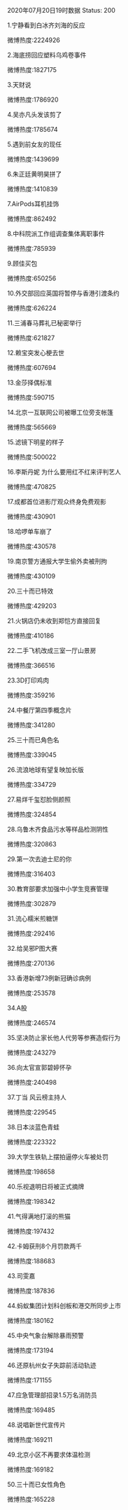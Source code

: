 2020年07月20日19时数据
Status: 200

1.宁静看到白冰齐刘海的反应

微博热度:2224926

2.海底捞回应塑料乌鸡卷事件

微博热度:1827175

3.天财说

微博热度:1786920

4.吴亦凡头发该剪了

微博热度:1785674

5.遇到前女友的现任

微博热度:1439699

6.朱正廷黄明昊拼了

微博热度:1410839

7.AirPods耳机挂饰

微博热度:862492

8.中科院派工作组调查集体离职事件

微博热度:785939

9.顾佳买包

微博热度:650256

10.外交部回应英国将暂停与香港引渡条约

微博热度:626224

11.三浦春马葬礼已秘密举行

微博热度:621827

12.赖宝突发心梗去世

微博热度:607694

13.金莎择偶标准

微博热度:590715

14.北京一互联网公司被曝工位旁支帐篷

微博热度:565669

15.滤镜下明星的样子

微博热度:500022

16.李斯丹妮 为什么要用红不红来评判艺人

微博热度:470825

17.成都首位进影厅观众终身免费观影

微博热度:430901

18.哈啰单车崩了

微博热度:430578

19.南京警方通报大学生偷外卖被刑拘

微博热度:430109

20.三十而已特效

微博热度:429203

21.火锅店仍未收到郑恺方直接回复

微博热度:410186

22.二手飞机改成三室一厅山景房

微博热度:366516

23.3D打印鸡肉

微博热度:359216

24.中餐厅第四季概念片

微博热度:341280

25.三十而已角色名

微博热度:339045

26.流浪地球有望复映加长版

微博热度:334729

27.易烊千玺怼脸侧颜照

微博热度:324854

28.乌鲁木齐食品污水等样品检测阴性

微博热度:320863

29.第一次去迪士尼的你

微博热度:316403

30.教育部要求加强中小学生竞赛管理

微博热度:302879

31.流心糯米煎糖饼

微博热度:292416

32.给吴邪P图大赛

微博热度:270136

33.香港新增73例新冠确诊病例

微博热度:253578

34.A股

微博热度:246574

35.坚决防止家长他人代劳等参赛造假行为

微博热度:243279

36.向太官宣郭碧婷怀孕

微博热度:240498

37.丁当 风云榜主持人

微博热度:229545

38.日本淡蓝色青蛙

微博热度:223322

39.大学生铁轨上摆拍逼停火车被处罚

微博热度:198658

40.乐视退明日将被正式摘牌

微博热度:198342

41.气得满地打滚的熊猫

微博热度:197432

42.卡姆获刑8个月罚款两千

微博热度:188683

43.司雯嘉

微博热度:187836

44.蚂蚁集团计划科创板和港交所同步上市

微博热度:180162

45.中央气象台解除暴雨预警

微博热度:173194

46.还原杭州女子失踪前活动轨迹

微博热度:171155

47.应急管理部招录1.5万名消防员

微博热度:169485

48.说唱新世代宣传片

微博热度:169211

49.北京小区不再要求体温检测

微博热度:169182

50.三十而已女性角色

微博热度:165228

